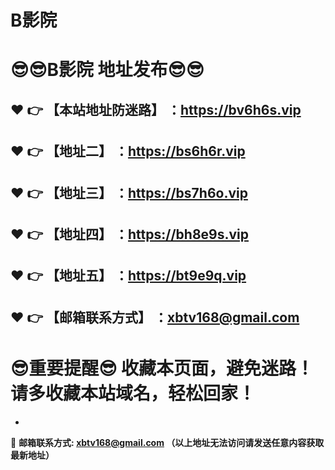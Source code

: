 # B影院
:sunglasses::sunglasses:B影院 地址发布:sunglasses::sunglasses:
==
:heart: :point_right: 【本站地址防迷路】 ：https://bv6h6s.vip
------
:heart: :point_right: 【地址二】 ：https://bs6h6r.vip
------
:heart: :point_right: 【地址三】 ：https://bs7h6o.vip
------
:heart: :point_right: 【地址四】 ：https://bh8e9s.vip
------
:heart: :point_right: 【地址五】 ：https://bt9e9q.vip
------
:heart: :point_right: 【邮箱联系方式】 ：xbtv168@gmail.com
------
:sunglasses:重要提醒:sunglasses: 收藏本页面，避免迷路！请多收藏本站域名，轻松回家！
==

-

:e-mail: __邮箱联系方式: xbtv168@gmail.com （以上地址无法访问请发送任意内容获取最新地址）__
